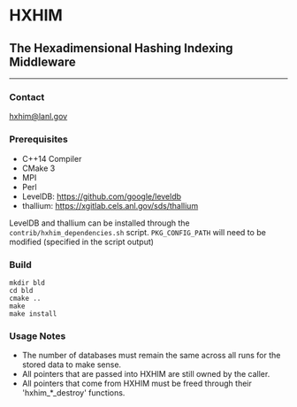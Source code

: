 # HXHIM
## The Hexadimensional Hashing Indexing Middleware
----

### Contact
hxhim@lanl.gov

### Prerequisites
* C++14 Compiler
* CMake 3
* MPI
* Perl
* LevelDB: https://github.com/google/leveldb
* thallium: https://xgitlab.cels.anl.gov/sds/thallium

LevelDB and thallium can be installed through the `contrib/hxhim_dependencies.sh` script. `PKG_CONFIG_PATH` will need to be modified (specified in the script output)

### Build
```
mkdir bld
cd bld
cmake ..
make
make install
```

### Usage Notes
* The number of databases must remain the same across all runs for the stored data to make sense.
* All pointers that are passed into HXHIM are still owned by the caller.
* All pointers that come from HXHIM must be freed through their 'hxhim_*_destroy' functions.
